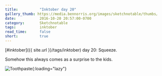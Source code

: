 ```yaml
---
title:          "Inktober day 20"
gallery_thumb: https://media.bennorris.org/images/sketchnotable/thumbs/inktober-day-20.jpg
date:           2016-10-20 20:57:00-0700
category:       Sketchnotable
tags:           inktober
read_time:      false
short:          true
---
```

[#inktober]({{ site.url }}/tags/inktober) day 20: Squeeze.

Somehow this always comes as a surprise to the kids.

![Toothpaste](https://media.bennorris.org/images/sketchnotable/inktober-2016/inktober-day-20.jpg){:loading="lazy"}
